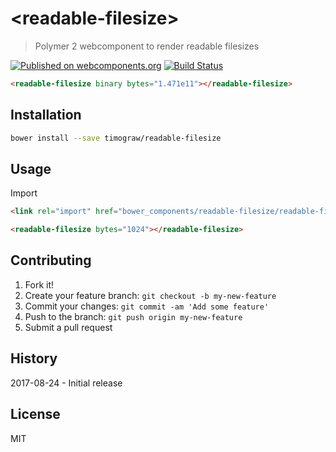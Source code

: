 # \<readable-filesize\>

> Polymer 2 webcomponent to render readable filesizes

[![Published on webcomponents.org](https://img.shields.io/badge/webcomponents.org-published-blue.svg)](https://www.webcomponents.org/element/timograw/readable-filesize) [![Build Status](https://travis-ci.org/timograw/readable-filesize.svg?branch=master)](https://travis-ci.org/timograw/readable-filesize)

<!--
```
<custom-element-demo>
  <template>
    <script src="../webcomponentsjs/webcomponents-lite.js"></script>
    <link rel="import" href="readable-filesize.html">
    <readable-filesize binary bytes="1.471e11"></readable-filesize>
  </template>
</custom-element-demo>
```
-->
```html
<readable-filesize binary bytes="1.471e11"></readable-filesize>
```

## Installation

``` bash
bower install --save timograw/readable-filesize
```

## Usage

Import
``` html
<link rel="import" href="bower_components/readable-filesize/readable-filesize.html">

<readable-filesize bytes="1024"></readable-filesize>
```

## Contributing

1. Fork it!
2. Create your feature branch: `git checkout -b my-new-feature`
3. Commit your changes: `git commit -am 'Add some feature'`
4. Push to the branch: `git push origin my-new-feature`
5. Submit a pull request

## History

2017-08-24 - Initial release

## License

MIT